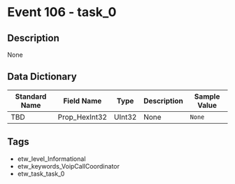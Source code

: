 # Event 106 - task_0

## Description
None

## Data Dictionary
|Standard Name|Field Name|Type|Description|Sample Value|
|---|---|---|---|---|
|TBD|Prop_HexInt32|UInt32|None|`None`|

## Tags
* etw_level_Informational
* etw_keywords_VoipCallCoordinator
* etw_task_task_0